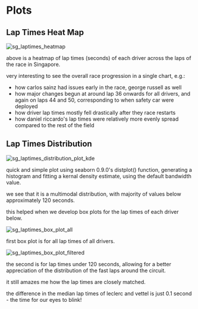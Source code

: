 # Plots


## Lap Times Heat Map

![sg_laptimes_heatmap](https://raw.githubusercontent.com/tanchcliff/data/f1_2019/charts/2019_15_Singapore_F1_Lap_Times_Heatmap.png)

above is a heatmap of lap times (seconds) of each driver across the laps of the race in Singapore.

very interesting to see the overall race progression in a single chart, e.g.:

- how carlos sainz had issues early in the race, george russell as well
- how major changes begun at around lap 36 onwards for all drivers, and again on laps 44 and 50, corresponding to when safety car were deployed
- how driver lap times mostly fell drastically after they race restarts
- how daniel riccardo's lap times were relatively more evenly spread compared to the rest of the field

## Lap Times Distribution

![sg_laptimes_distribution_plot_kde](https://raw.githubusercontent.com/tanchcliff/data/f1_2019/charts/2019_15_Singapore_F1_Lap_Times_Dist_Plot_KDE.png)

quick and simple plot using seaborn 0.9.0's distplot() function, generating a histogram and fitting a kernal density estimate, using the default bandwidth value.

we see that it is a multimodal distribution, with majority of values below approximately 120 seconds.

this helped when we develop box plots for the lap times of each driver below. 

![sg_laptimes_box_plot_all](https://raw.githubusercontent.com/tanchcliff/data/f1_2019/charts/2019_15_Singapore_F1_Lap_Times_Box_Plot_1.png)

first box plot is for all lap times of all drivers.

![sg_laptimes_box_plot_filtered](https://raw.githubusercontent.com/tanchcliff/data/f1_2019/charts/2019_15_Singapore_F1_Lap_Times_Box_Plot_2.png)

the second is for lap times under 120 seconds, allowing for a better appreciation of the distribution of the fast laps around the circuit.

it still amazes me how the lap times are closely matched.

the difference in the median lap times of leclerc and vettel is just 0.1 second - the time for our eyes to blink!
